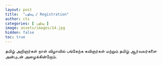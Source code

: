 ```yaml
---
layout: post
title:  "பதிவு / Registration"
author: cts
categories: [ பதிவு ]
image: assets/images/14.jpg
hidden: false
toc: true
---
```

தமிழ் அறிஞர்கள் நாள் விழாவில் பங்கேற்க கவிஞர்கள் மற்றும் தமிழ் ஆர்வலர்களை அன்புடன் அழைக்கின்றோம்.

<div data-paperform-id="arignargalnaal"></div><script>(function() {var script = document.createElement('script'); script.src = "https://paperform.co/__embed.min.js"; document.body.appendChild(script); })()</script>
